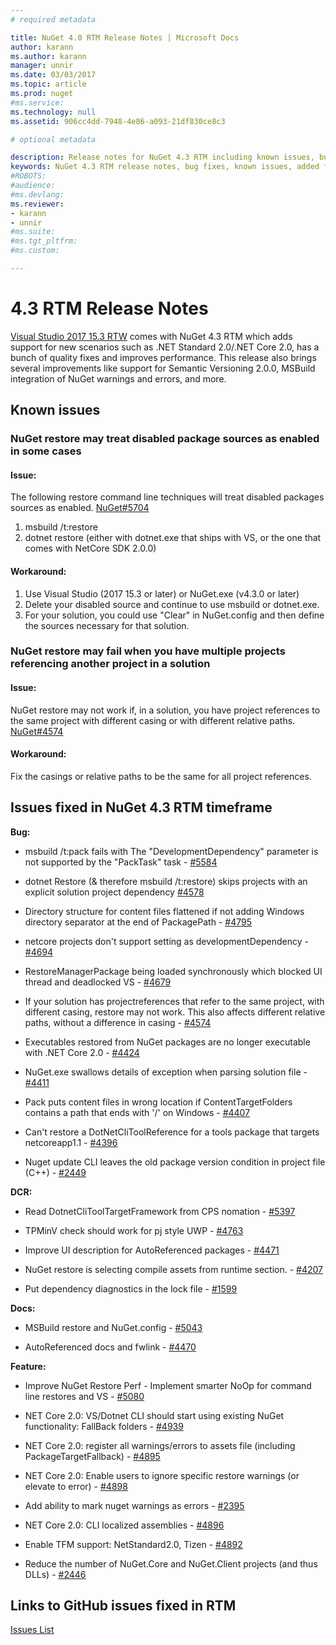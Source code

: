 ```yaml
---
# required metadata

title: NuGet 4.0 RTM Release Notes | Microsoft Docs
author: karann
ms.author: karann
manager: unnir
ms.date: 03/03/2017
ms.topic: article
ms.prod: nuget
#ms.service:
ms.technology: null
ms.assetid: 906cc4dd-7948-4e86-a093-21df830ce8c3

# optional metadata

description: Release notes for NuGet 4.3 RTM including known issues, bug fixes, added features, and DCRs.
keywords: NuGet 4.3 RTM release notes, bug fixes, known issues, added features, DCRs
#ROBOTS:
#audience:
#ms.devlang:
ms.reviewer:
- karann
- unnir
#ms.suite:
#ms.tgt_pltfrm:
#ms.custom:

---
```


# 4.3 RTM Release Notes

[Visual Studio 2017 15.3 RTW](https://www.visualstudio.com/news/releasenotes/vs2017-relnotes) comes with NuGet 4.3 RTM which adds support for new scenarios such as .NET Standard 2.0/.NET Core 2.0, has a bunch of quality fixes and improves performance. This release also brings several improvements like support for Semantic Versioning 2.0.0, MSBuild integration of NuGet warnings and errors, and more.

## Known issues

### NuGet restore may treat disabled package sources as enabled in some cases

#### Issue:
The following restore command line techniques will treat disabled packages sources as enabled. [NuGet#5704](https://github.com/NuGet/Home/issues/5704)
1) msbuild /t:restore
2) dotnet restore (either with dotnet.exe that ships with VS, or the one that comes with NetCore SDK 2.0.0)

#### Workaround:
1) Use Visual Studio (2017 15.3 or later) or NuGet.exe (v4.3.0 or later)
2) Delete your disabled source and continue to use msbuild or dotnet.exe.
3) For your solution, you could use "Clear" in NuGet.config and then define the sources necessary for that solution.


### NuGet restore may fail when you have multiple projects referencing another project in a solution

#### Issue:
NuGet restore may not work if, in a solution, you have project references to the same project with different casing or with different relative paths. [NuGet#4574](https://github.com/NuGet/Home/issues/4574)

#### Workaround:
Fix the casings or relative paths to be the same for all project references.

## Issues fixed in NuGet 4.3 RTM timeframe

**Bug:**

* msbuild /t:pack fails with The "DevelopmentDependency" parameter is not supported by the "PackTask" task - [#5584](https://github.com/NuGet/Home/issues/5584)

* dotnet Restore (& therefore msbuild /t:restore) skips projects with an explicit solution project dependency [#4578](https://github.com/NuGet/Home/issues/4578)

* Directory structure for content files flattened if not adding Windows directory separator at the end of PackagePath - [#4795](https://github.com/NuGet/Home/issues/4795)

* netcore projects don't support setting as developmentDependency - [#4694](https://github.com/NuGet/Home/issues/4694)

* RestoreManagerPackage being loaded synchronously which blocked UI thread and deadlocked VS - [#4679](https://github.com/NuGet/Home/issues/4679)

* If your solution has projectreferences that refer to the same project, with different casing, restore may not work. This also affects different relative paths, without a difference in casing - [#4574](https://github.com/NuGet/Home/issues/4574)

* Executables restored from NuGet packages are no longer executable with .NET Core 2.0 - [#4424](https://github.com/NuGet/Home/issues/4424)

* NuGet.exe swallows details of exception when parsing solution file - [#4411](https://github.com/NuGet/Home/issues/4411)

* Pack puts content files in wrong location if ContentTargetFolders contains a path that ends with '/' on Windows - [#4407](https://github.com/NuGet/Home/issues/4407)

* Can't restore a DotNetCliToolReference for a tools package that targets netcoreapp1.1 - [#4396](https://github.com/NuGet/Home/issues/4396)

* Nuget update CLI leaves the old package version condition in project file (C++) - [#2449](https://github.com/NuGet/Home/issues/2449)

**DCR:**

* Read DotnetCliToolTargetFramework from CPS nomation - [#5397](https://github.com/NuGet/Home/issues/5397)

* TPMinV check should work for pj style UWP - [#4763](https://github.com/NuGet/Home/issues/4763)

* Improve UI description for AutoReferenced packages - [#4471](https://github.com/NuGet/Home/issues/4471)

* NuGet restore is selecting compile assets from runtime section. - [#4207](https://github.com/NuGet/Home/issues/4207)

* Put dependency diagnostics in the lock file - [#1599](https://github.com/NuGet/Home/issues/1599)

**Docs:**

* MSBuild restore and NuGet.config - [#5043](https://github.com/NuGet/Home/issues/5043)

* AutoReferenced docs and fwlink - [#4470](https://github.com/NuGet/Home/issues/4470)

**Feature:**

* Improve NuGet Restore Perf - Implement smarter NoOp for command line restores and VS - [#5080](https://github.com/NuGet/Home/issues/5080)

* NET Core 2.0: VS/Dotnet CLI should start using existing NuGet functionality: FallBack folders - [#4939](https://github.com/NuGet/Home/issues/4939)

* NET Core 2.0: register all warnings/errors to assets file (including PackageTargetFallback) - [#4895](https://github.com/NuGet/Home/issues/4895)

* NET Core 2.0: Enable users to ignore specific restore warnings (or elevate to error) - [#4898](https://github.com/NuGet/Home/issues/4898)

* Add ability to mark nuget warnings as errors - [#2395](https://github.com/NuGet/Home/issues/2395)

* NET Core 2.0: CLI localized assemblies - [#4896](https://github.com/NuGet/Home/issues/4896)

* Enable TFM support: NetStandard2.0, Tizen - [#4892](https://github.com/NuGet/Home/issues/4892)

* Reduce the number of NuGet.Core and NuGet.Client projects (and thus DLLs) - [#2446](https://github.com/NuGet/Home/issues/2446)

## Links to GitHub issues fixed in RTM

[Issues List](https://github.com/NuGet/Home/issues?q=is%3Aissue+is%3Aclosed+milestone%3A%224.3")
